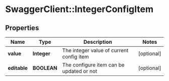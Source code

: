 # SwaggerClient::IntegerConfigItem

## Properties
Name | Type | Description | Notes
------------ | ------------- | ------------- | -------------
**value** | **Integer** | The integer value of current config item | [optional] 
**editable** | **BOOLEAN** | The configure item can be updated or not | [optional] 


